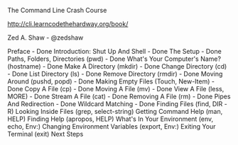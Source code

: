 The Command Line Crash Course

http://cli.learncodethehardway.org/book/

Zed A. Shaw - @zedshaw

Preface - Done
Introduction: Shut Up And Shell - Done
The Setup - Done
Paths, Folders, Directories (pwd) - Done
What's Your Computer's Name? (hostname) - Done
Make A Directory (mkdir) - Done
Change Directory (cd) - Done
List Directory (ls) - Done
Remove Directory (rmdir) - Done
Moving Around (pushd, popd) - Done
Making Empty Files (Touch, New-Item) - Done
Copy A File (cp) - Done
Moving A File (mv) - Done
View A File (less, MORE) - Done
Stream A File (cat) - Done
Removing A File (rm) - Done
Pipes And Redirection - Done
Wildcard Matching - Done
Finding Files (find, DIR -R)
Looking Inside Files (grep, select-string)
Getting Command Help (man, HELP)
Finding Help (apropos, HELP)
What's In Your Environment (env, echo, Env:)
Changing Environment Variables (export, Env:)
Exiting Your Terminal (exit)
Next Steps